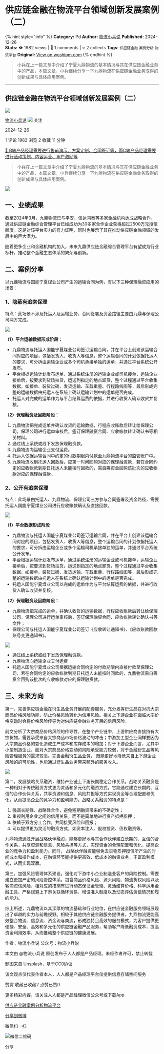 # 供应链金融在物流平台领域创新发展案例（二）
{% hint style="info" %}
**Category:** Pd
**Author:** [物流小兵说](https://www.woshipm.com/u/658093)
**Published:** 2024-12-26  
**Stats:** 👁️ 1982 views | 💬 1 comments | ⭐ 2 collects
**Tags:** `供应链金融` `案例分析` `物流平台`
**Original:** [View on woshipm.com](https://www.woshipm.com/pd/6162230.html)
{% endhint %}
> 小兵在上一篇文章中介绍了宁夏九鼎物流的基本情况与其在供应链金融业务中的产品，本篇文章，小兵继续分享一下九鼎物流在供应链金融业务取得的创新成果与具体应用案例。

---

## 供应链金融在物流平台领域创新发展案例（二）

[![](https://static.woshipm.com/view/woshipm_api_def_20241230105723_1637.jpg?imageView2/1/w/72/h/72/q/100)](https://www.woshipm.com/u/658093)

[物流小兵说](https://www.woshipm.com/u/658093) ![](https://static.woshipm.com/tag/1101_1@2x.png) 关注

2024-12-26

1 评论 1982 浏览 2 收藏 11 分钟

[🔗 B端产品经理需要进行售前演示、方案定制、合同签订等，而C端产品经理需要进行活动策划、内容运营、用户激励等](https://ke.qidianla.com/courses/bcpm)

> 小兵在上一篇文章中介绍了宁夏九鼎物流的基本情况与其在供应链金融业务中的产品，本篇文章，小兵继续分享一下九鼎物流在供应链金融业务取得的创新成果与具体应用案例。

![](https://image.woshipm.com/2023/04/13/6fa02d6e-d9ea-11ed-a6e8-00163e0b5ff3.jpg)

## 一、业绩成果

截至2024年3月，九鼎物流已与平安、信达鸿泰等多家金融机构达成战略合作，通过供应链金融综合管理平台已经成功为30多家合作企业获得超过2500万元授信额度。这是对该平台实力的有力证明，同时也展示了其在推动供应链金融领域的发展中的巨大潜力。

随着更多企业和金融机构的加入，未来九鼎供应链金融综合管理平台有望成为行业标杆，推动整个金融生态体系的繁荣与创新。

## 二、案例分享

以九鼎物流与国能宁夏煤业公司产生的运输合同为例，有以下三种保理融资应用的场景：

### 1、隐蔽有追索保理

特点：此场景不涉及托运人及运输业务，合同签署及资金路径主要由九鼎与保理公司两方完成。

![](https://image.woshipm.com/2024/12/26/5d108a48-c333-11ef-bc5d-00163e09d72f.png)

**（1）平台运输数据形成阶段：**

*   九鼎物流与托运人国能宁夏煤业公司签订运输合同，并在平台上创建该运输合同对应的项目，包括发货人、收货人等信息，整个运输合同的计划依据托运人的要求，可分拆由运输企业或多个司机承接单独的运单，并通过平台系统公开发布。
*   平台根据运输计划发布运单，通过系统注册的运输企业或司机接单，运输企业接单后，按要求到货场拉货，运送到指定的地点卸货，整个过程通过平台收集数据，如接单、装货过磅、发货运输、车载重量、行程路线图等，最后形成完整的运输数据由托运人在系统上确认运输计划中的运单是否完成。
*   托运人对完成的运单作为与平台结算运费的依据，并进行收货人确认收货并复核。

**（2）保理融资及回款阶段：**

1.  九鼎物流把完成运单并确认收货的运输数据，行程应收账款后转让给保理公司，保理公司进行运单审核后，签订保理融资合同、应收帐款转让确认书等相关材料。
2.  通过线上系统或线下发放保理融资款。
3.  九鼎物流向运输企业支付运费。
4.  托运人依据运输合同中约定的付款期限内付款至九鼎物流平台的监管账户中。
5.  九鼎物流收到托运人回款后，应第一时间回购对应的保理融资款，若在合同约定的应收帐款到期日托运人未能按时回款的，需自筹资金回购该批次的应收帐款对应的保理融资款。

### 2、公开有追索保理

特点：此场景由托运人、九鼎物流、保理公司三方参与合同签署及资金路径，需要托运人国能宁夏煤业公司进行应收账款确认及直接回款。

![](https://image.woshipm.com/2024/12/26/7be6abf0-c333-11ef-95f2-00163e09d72f.png)

**（1）平台数据形成阶段**

*   九鼎物流与托运人国能宁夏煤业公司签订运输合同，并在平台上创建该运输合同对应的项目，包括发货人、收货人等信息，整个运输合同的计划依据托运人的要求，可分拆由运输企业或多个运输司机承接单独的运单，并通过平台系统公开发布。
*   平台根据运输计划发布运单，通过系统注册的运输企业或司机接单，运输企业接单后，按要求到货场拉货，运送到指定的地点卸货，整个过程通过平台收集数据，如接单、装货过磅、发货运输、车载重量、行程路线图等，最后形成完整的运输数据由托运人在系统上确认运输计划中的运单是否完成。
*   托运人国能宁夏煤业公司以完成的运单作为与平台结算运费的依据，并进行收货人确认收货并复核。

**（2）保理融资及回款阶段：**

*   九鼎物流把完成的运单，并确认收货的运输数据，行程应收账款后转让给保理公司，保理公司进行运单审核后，签订保理融资合同、应收帐款转让确认书等文件；
*   保理公司与托运人国能宁夏煤业公司签订《应收转让通知书》、《应收账款回款账号变更通知书》。

![](https://image.woshipm.com/2024/12/26/a7809546-c333-11ef-a811-00163e1bca14.png)

*   通过线上系统或线下发放保理融资款。
*   九鼎物流向运输企业支付运费
*   托运人国能宁夏煤业公司根据运输合同约定的付款期限内直接付款至保理公司，若在合同约定的应收帐款到期日托运人未能按时回款的，九鼎物流需自筹资金回购该批次的应收帐款对应的保理融资款。

## 三、未来方向

第一，完善供应链金融在衍生品业务开展的配套服务，充分发挥衍生品在对抗大宗商品价格风险功能，防止价格风险转化为信用风险。相关上下游企业在面临大宗价格变动时会将价格风险传导为对供应链金融业务开展的信用风险。

前文分析了大宗商品价格风险的传导性，在整个产业链中，上游供应商直接持有大宗货物，需要承受来自大宗商品市场价格波动的冲击；中游加工型企业同样要因为大宗商品价格的变化造成生产成本和库存成本的增加；对于下游企业而言，尤其中小型制造企业，面对大宗商品价格变动的风险承受能力较弱，对于金融衍生品等风险管理服务的需求较高。完善金融衍生品业务， 既能更好地降低来自上下游企业风险的的可能性，也能通过衍生品业务带来额外的服务收入。

![](https://image.woshipm.com/2024/12/26/d0b7fce2-c333-11ef-a811-00163e1bca14.png)

第二，发展战略关系融资，维持产业链上下游长期稳定合作关系。战略关系融资是一种相对于传统融资方式更为灵活和多元化的融资方式，它能通过建立长期的、互信的合作伙伴关系，共享资源和信息、风险共担等方式实现资金等合理配置和优化，从而提高企业的竞争力和盈利能力。战略关系融资的特点是：

1.  强调长期性、战略性合作，避免短期融资带来的不确定性；
2.  重视利用企业之间的信用关系，而不是简单地进行资产抵押质押；
3.  依赖于双方分工合作，共同接受风险和回报；
4.  可以提供更为灵活的融资方式，如资本注入、股权投资、债权融资等。

九鼎物流通过开展战略伙伴融资，能够更好地与其合作伙伴建立长期的、互信的合作关系，共享资源和信息、风险共担等方式，实现资金的合理配置和优化，提高企业的竞争力和盈利能力。同时， 战略伙伴融资能够免去实物质押授信所产生的时间成本和操作成本，在融资环节能提供更高效、低成本的融资业务，丰富盈利模式，从而实现双赢。

第三，加强风险管理体系建设，强化对下游中小企业制造业客户的风险控制。需要建立更加严密的风险管控体系，包含商品价格风险、源头风险、物流货权风险以及客商资信风险，相对应的措施有进行动态保证金管理、灵活结算价格、科学运用金融工具、严格规避上下游关联循环贸易、增设准入制度以及动态评估资信情况和履约能力。

综上所述，九鼎物流以其深厚的物流基础和行业地位，在供应链金融服务领域展现出了卓越的实力与前瞻视野。相较于其他供应链金融服务提供者，九鼎物流更能高效整合物流、信息流、资金流与商流，形成独特且高效的服务模式，为客户提供更便捷、安全、高效和多元化的供应链金融产品服务，帮助客户降低融资成本，提高资金利用效率，从而推动整个供应链的健康发展。

作者：物流小兵说 公众号：物流小兵说

本文由 @物流小兵说 原创发布于人人都是产品经理。未经作者许可，禁止转载

题图来自 Unsplash，基于CC0协议

该文观点仅代表作者本人，人人都是产品经理平台仅提供信息存储空间服务

赞赏 收藏已收藏2 点赞已赞0

更多精彩内容，请关注人人都是产品经理微信公众号或下载App

[供应链金融](https://www.woshipm.com/tag/%e4%be%9b%e5%ba%94%e9%93%be%e9%87%91%e8%9e%8d)[案例分析](https://www.woshipm.com/tag/%e6%a1%88%e4%be%8b%e5%88%86%e6%9e%90)[物流平台](https://www.woshipm.com/tag/%e7%89%a9%e6%b5%81%e5%b9%b3%e5%8f%b0)

[分享到微博](https://service.weibo.com/share/share.php?appkey=2775287854&title=供应链金融在物流平台领域创新发展案例（二）&url=https://www.woshipm.com/pd/6162230.html&pic=https://image.woshipm.com/2023/04/13/6fa02d6e-d9ea-11ed-a6e8-00163e0b5ff3.jpg)

微信扫一扫

![微信二维码](https://api.pwmqr.com/qrcode/create/?url=https://www.woshipm.com/pd/6162230.html)

分享